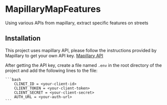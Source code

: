 # MapillaryMapFeatures
Using various APIs from mapillary, extract specific features on streets

## Installation
This project uses mapillary API, please follow the instructions provided by Mapillary to get your own API key. [Mapillary API](https://www.mapillary.com/developer)

After getting the API key, create a file named `.env` in the root directory of the project and add the following lines to the file:

    ```bash
        CLINET_ID = <your-client-id>
        CLIENT_TOKEN = <your-client-token>
        CLIENT_SECRET = <your-client-secret>
        AUTH_URL = <your-auth-url>
    ```